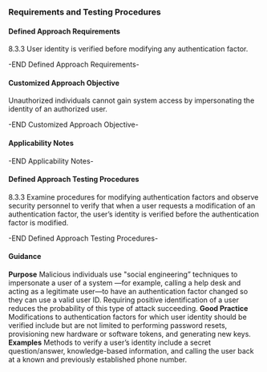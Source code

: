 ### Requirements and Testing Procedures

#### Defined Approach Requirements
8.3.3 User identity is verified before modifying any authentication factor.

-END Defined Approach Requirements- 
#### Customized Approach Objective
Unauthorized individuals cannot gain system access by impersonating the identity of an authorized user.

-END Customized Approach Objective- 
#### Applicability Notes



-END Applicability Notes- 
#### Defined Approach Testing Procedures
8.3.3 Examine procedures for modifying authentication factors and observe security personnel to verify that when a user requests a modification of an authentication factor, the user’s identity is verified before the authentication factor is modified.

-END Defined Approach Testing Procedures- 
#### Guidance
**Purpose**
Malicious individuals use "social engineering” techniques to impersonate a user of a system —for example, calling a help desk and acting as a legitimate user—to have an authentication factor changed so they can use a valid user ID.
Requiring positive identification of a user reduces the probability of this type of attack succeeding.
**Good Practice**
Modifications to authentication factors for which user identity should be verified include but are not limited to performing password resets, provisioning new hardware or software tokens, and generating new keys.
**Examples**
Methods to verify a user’s identity include a secret question/answer, knowledge-based information, and calling the user back at a known and previously established phone number.